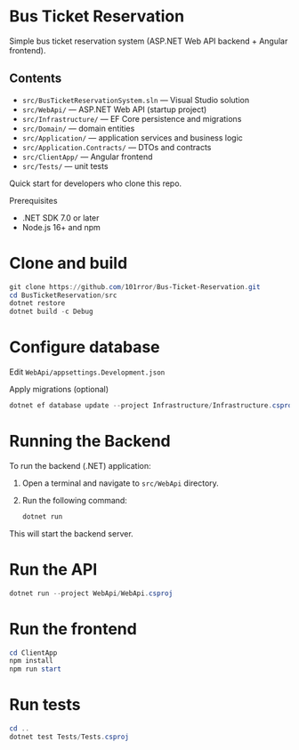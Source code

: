# Bus Ticket Reservation
Simple bus ticket reservation system (ASP.NET Web API backend + Angular frontend).


## Contents
- `src/BusTicketReservationSystem.sln` — Visual Studio solution
- `src/WebApi/` — ASP.NET Web API (startup project)
- `src/Infrastructure/` — EF Core persistence and migrations
- `src/Domain/` — domain entities
- `src/Application/` — application services and business logic
- `src/Application.Contracts/` — DTOs and contracts
- `src/ClientApp/` — Angular frontend
- `src/Tests/` — unit tests


Quick start for developers who clone this repo.

Prerequisites
- .NET SDK 7.0 or later
- Node.js 16+ and npm

# Clone and build

```powershell
git clone https://github.com/101rror/Bus-Ticket-Reservation.git
cd BusTicketReservation/src
dotnet restore
dotnet build -c Debug
```

# Configure database

Edit `WebApi/appsettings.Development.json`

Apply migrations (optional)

```powershell
dotnet ef database update --project Infrastructure/Infrastructure.csproj --startup-project WebApi/WebApi.csproj
```

# Running the Backend

To run the backend (.NET) application:

1. Open a terminal and navigate to `src/WebApi` directory.
2. Run the following command:

	```powershell
	dotnet run
	```

This will start the backend server.

# Run the API

```powershell
dotnet run --project WebApi/WebApi.csproj
```

# Run the frontend

```powershell
cd ClientApp
npm install
npm run start
```

# Run tests

```powershell
cd ..
dotnet test Tests/Tests.csproj
```